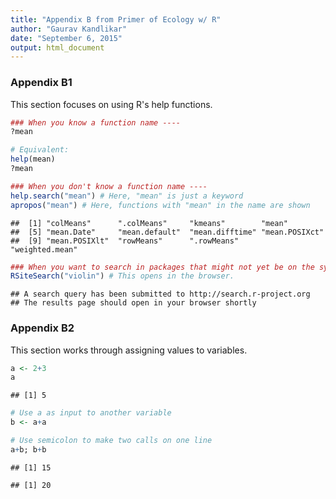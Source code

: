 ```yaml
---
title: "Appendix B from Primer of Ecology w/ R"
author: "Gaurav Kandlikar"
date: "September 6, 2015"
output: html_document
---
```


### Appendix B1
This section focuses on using R's help functions.

```r
### When you know a function name ----
?mean

# Equivalent:
help(mean)
?mean

### When you don't know a function name ----
help.search("mean") # Here, "mean" is just a keyword
apropos("mean") # Here, functions with "mean" in the name are shown
```

```
##  [1] "colMeans"      ".colMeans"     "kmeans"        "mean"         
##  [5] "mean.Date"     "mean.default"  "mean.difftime" "mean.POSIXct" 
##  [9] "mean.POSIXlt"  "rowMeans"      ".rowMeans"     "weighted.mean"
```

```r
### When you want to search in packages that might not yet be on the system
RSiteSearch("violin") # This opens in the browser.
```

```
## A search query has been submitted to http://search.r-project.org
## The results page should open in your browser shortly
```

### Appendix B2

This section works through assigning values to variables.

```r
a <- 2+3
a
```

```
## [1] 5
```

```r
# Use a as input to another variable
b <- a+a

# Use semicolon to make two calls on one line
a+b; b+b
```

```
## [1] 15
```

```
## [1] 20
```
